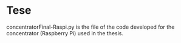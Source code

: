 # Tese
concentratorFinal-Raspi.py is the file of the code developed for the concentrator (Raspberry Pi) used in the thesis.
